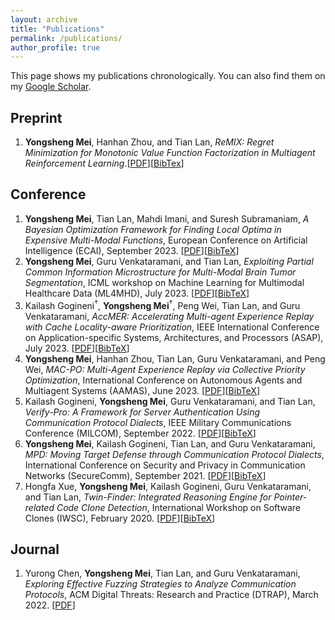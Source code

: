 ```yaml
---
layout: archive
title: "Publications"
permalink: /publications/
author_profile: true
---
```

This page shows my publications chronologically. You can also find them on my [Google Scholar](https://scholar.google.com/citations?user=y4Qyp24AAAAJ&hl=en).

Preprint
------
1. **Yongsheng Mei**, Hanhan Zhou, and Tian Lan, *ReMIX: Regret Minimization for Monotonic Value Function Factorization in Multiagent Reinforcement Learning*.[[PDF](https://arxiv.org/pdf/2302.05593.pdf)][[BibTex](http://ysmei97.github.io/files/bib/remix.txt)]

Conference
------
1. **Yongsheng Mei**, Tian Lan, Mahdi Imani, and Suresh Subramaniam, *A Bayesian Optimization Framework for Finding Local Optima in Expensive Multi-Modal Functions*, European Conference on Artificial Intelligence (ECAI), September 2023. [[PDF](https://arxiv.org/pdf/2210.06635.pdf)][[BibTeX](http://ysmei97.github.io/files/bib/bayesian.txt)]
2. **Yongsheng Mei**, Guru Venkataramani, and Tian Lan, *Exploiting Partial Common Information Microstructure for Multi-Modal Brain Tumor Segmentation*, ICML workshop on Machine Learning for Multimodal Healthcare Data (ML4MHD), July 2023. [[PDF](https://arxiv.org/pdf/2302.02521.pdf)][[BibTeX](http://ysmei97.github.io/files/bib/exploiting.txt)]
3. Kailash Gogineni<sup>&dagger;</sup>, **Yongsheng Mei**<sup>&dagger;</sup>, Peng Wei, Tian Lan, and Guru Venkataramani, *AccMER: Accelerating Multi-agent Experience Replay with Cache Locality-aware Prioritization*, IEEE International Conference on Application-specific Systems, Architectures, and Processors (ASAP), July 2023. [[PDF](https://arxiv.org/pdf/2306.00187.pdf)][[BibTeX](http://ysmei97.github.io/files/bib/accmer.txt)]
4. **Yongsheng Mei**, Hanhan Zhou, Tian Lan, Guru Venkataramani, and Peng Wei, *MAC-PO: Multi-Agent Experience Replay via Collective Priority Optimization*, International Conference on Autonomous Agents and Multiagent Systems (AAMAS), June 2023. [[PDF](https://arxiv.org/pdf/2302.10418.pdf)][[BibTeX](http://ysmei97.github.io/files/bib/macpo.txt)]
5. Kailash Gogineni, **Yongsheng Mei**, Guru Venkataramani, and Tian Lan, *Verify-Pro: A Framework for Server Authentication Using Communication Protocol Dialects*, IEEE Military Communications Conference (MILCOM), September 2022. [[PDF](https://ysmei.page/files/papers/VP_MILCOM.pdf)][[BibTeX](http://ysmei97.github.io/files/bib/verifypro.txt)]
6. **Yongsheng Mei**, Kailash Gogineni, Tian Lan, and Guru Venkataramani, *MPD: Moving Target Defense through Communication Protocol Dialects*, International Conference on Security and Privacy in Communication Networks (SecureComm), September 2021. [[PDF](https://arxiv.org/pdf/2110.03798.pdf)][[BibTeX](http://ysmei97.github.io/files/bib/mpd.txt)]
7. Hongfa Xue, **Yongsheng Mei**, Kailash Gogineni, Guru Venkataramani, and Tian Lan, *Twin-Finder: Integrated Reasoning Engine for Pointer-related Code Clone Detection*, International Workshop on Software Clones (IWSC), February 2020. [[PDF](https://arxiv.org/pdf/1911.00561.pdf)][[BibTeX](http://ysmei97.github.io/files/bib/twinfinder.txt)]

Journal
------
1. Yurong Chen, **Yongsheng Mei**, Tian Lan, and Guru Venkataramani, *Exploring Effective Fuzzing Strategies to Analyze Communication Protocols*, ACM Digital Threats: Research and Practice (DTRAP), March 2022. [[PDF](https://ysmei.github.io/files/papers/DTRAP.pdf)]
